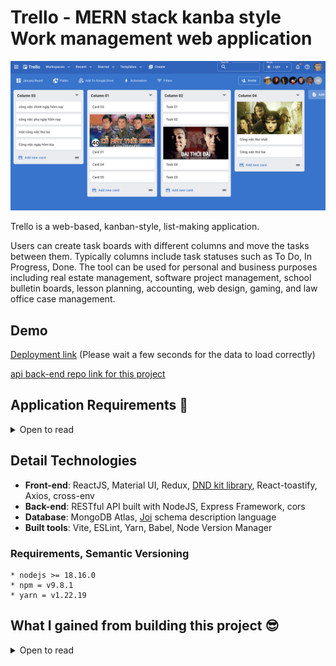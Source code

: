 # Trello - MERN stack kanba style Work management web application

![Banner](./screenshots/light-trello.png)

Trello is a web-based, kanban-style, list-making application.

Users can create task boards with different columns and move the tasks between them. Typically columns include task statuses such as To Do, In Progress, Done. The tool can be used for personal and business purposes including real estate management, software project management, school bulletin boards, lesson planning, accounting, web design, gaming, and law office case management.

## Demo

[Deployment link](https://trello-web-sage-psi.vercel.app/) (Please wait a few seconds for the data to load correctly)

[api back-end repo link for this project](https://github.com/tgoldenphoenix/trello-clone-api)

## Application Requirements 👀

<details>

<summary>Open to read</summary>

<br />

👉 Users can create new column and add cards to those column

👉 Users can change columns' order by drag and drop

👉 Users can drag and drop cards in the same column

👉 Users can also drag and drop card to other columns in the same board

👍 App needs Dark Mode and user can set light or dark mode based on computer preference.

</details>

## Detail Technologies

- **Front-end**: ReactJS, Material UI, Redux, [DND kit library](https://dndkit.com/), React-toastify, Axios, cross-env
- **Back-end**: RESTful API built with NodeJS, Express Framework, cors
- **Database**: MongoDB Atlas, [Joi](https://www.npmjs.com/package/joi) schema description language
- **Built tools**: Vite, ESLint, Yarn, Babel, Node Version Manager

### Requirements, Semantic Versioning

```
* nodejs >= 18.16.0
* npm = v9.8.1
* yarn = v1.22.19
```

## What I gained from building this project 😎

<details> 

<summary>Open to read</summary>

🔵 I try to apply all my ReactJS knowledge into this project.

🔵 Best practice Project structure, easy to read and manage

🔵 Professional large frontend application planning.

From gather business requirements, frontend architecture, thinking about the data flow through the entire application

and then Break the application into categories of features.

Choosing suitable Technology Stack for high quality frontend development.

🔵 Database with MongoDB Atlas

🔵 Building large React application with best libraries in React Ecosystem

🔵 Managing Remote Server state in application with React Query, there's no Redux in this application. Use Redux to manage state

🔵 Write highly reusable React Functional Component, with custom styling by leveraging Material UI `styled-component`

Examples: Reusable Modal Component, Confirm Component, and Table Component with custom styling, and Compount Pattern, Select, Client Side Sort, Filter, Pagination...

🔵 This application is built with `Performance and Accessibility` in mind.

</details>